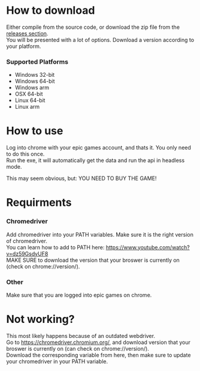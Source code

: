 ﻿# How to download
Either compile from the source code, or download the zip file from the [releases section](https://github.com/DhrumanGupta/SaveTheWorldDailyRewards/releases/latest).  
You will be presented with a lot of options. Download a version according to your platform.
### Supported Platforms
* Windows 32-bit
* Windows 64-bit
* Windows arm
* OSX 64-bit
* Linux 64-bit
* Linux arm

# How to use
Log into chrome with your epic games account, and thats it. You only need to do this once. <br />
Run the exe, it will automatically get the data and run the api in headless mode.

This may seem obvious, but: YOU NEED TO BUY THE GAME!

# Requirments
### Chromedriver
Add chromedriver into your PATH variables. Make sure it is the right version of chromedriver. <br />
You can learn how to add to PATH here: https://www.youtube.com/watch?v=dz59GsdvUF8<br>
MAKE SURE to download the version that your broswer is currently on (check on chrome://version/).

### Other
Make sure that you are logged into epic games on chrome.

# Not working?
This most likely happens because of an outdated webdriver. <br />
Go to https://chromedriver.chromium.org/, and download version that your broswer is currently on (can check on chrome://version/). <br />
Download the corresponding variable from here, then make sure to update your chromedriver in your PATH variable.

